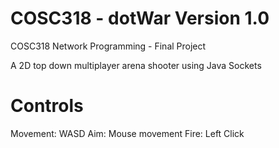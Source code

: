 
COSC318 - dotWar
Version 1.0
=======

COSC318 Network Programming - Final Project

A 2D top down multiplayer arena shooter using Java Sockets

Controls
======
Movement: WASD
Aim: Mouse movement
Fire: Left Click


